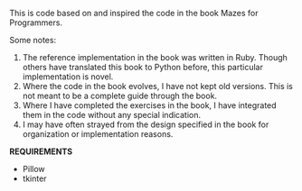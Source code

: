 This is code based on and inspired the code in the book Mazes for Programmers.

Some notes:

1.  The reference implementation in the book was written in Ruby.  Though others have translated this book to Python before, this particular implementation is novel.
2.  Where the code in the book evolves, I have not kept old versions.  This is not meant to be a complete guide through the book.
3.  Where I have completed the exercises in the book, I have integrated them in the code without any special indication.
4.  I may have often strayed from the design specified in the book for organization or implementation reasons.

**REQUIREMENTS**
* Pillow
* tkinter
